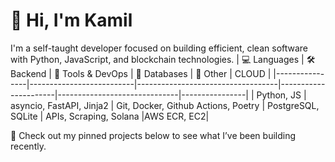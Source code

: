 # 👋 Hi, I'm Kamil

I'm a self-taught developer focused on building efficient, clean software with Python, JavaScript, and blockchain technologies.
| 💻 Languages | 🛠️ Backend               | 🐳 Tools & DevOps                  | 💾 Databases         | 🔗 Other                     |  CLOUD |
|----------------|--------------------------|-----------------------------------|----------------------|------------------------------|----------------|
| Python, JS | asyncio, FastAPI, Jinja2 | Git, Docker, Github Actions, Poetry | PostgreSQL, SQLite | APIs, Scraping, Solana |AWS ECR, EC2|

📌 Check out my pinned projects below to see what I’ve been building recently.
